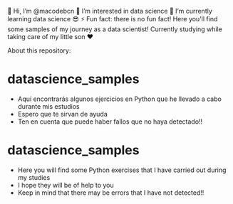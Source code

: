 👋 Hi, I’m @macodebcn
👀 I’m interested in data science
🌱 I’m currently learning data science 😎
⚡ Fun fact: there is no fun fact!
Here you'll find some samples of my journey as a data scientist!
Currently studying while taking care of my little son ❤️

About this repository:

# datascience_samples
- Aquí encontrarás algunos ejercicios en Python que he llevado a cabo durante mis estudios
- Espero que te sirvan de ayuda
- Ten en cuenta que puede haber fallos que no haya detectado!!
  
# datascience_samples
- Here you will find some Python exercises that I have carried out during my studies
- I hope they will be of help to you
- Keep in mind that there may be errors that I have not detected!!
